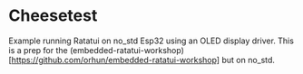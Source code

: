 # Cheesetest
Example running Ratatui on no_std Esp32 using an OLED display driver. This is a prep for the (embedded-ratatui-workshop)[https://github.com/orhun/embedded-ratatui-workshop] but on no_std.
